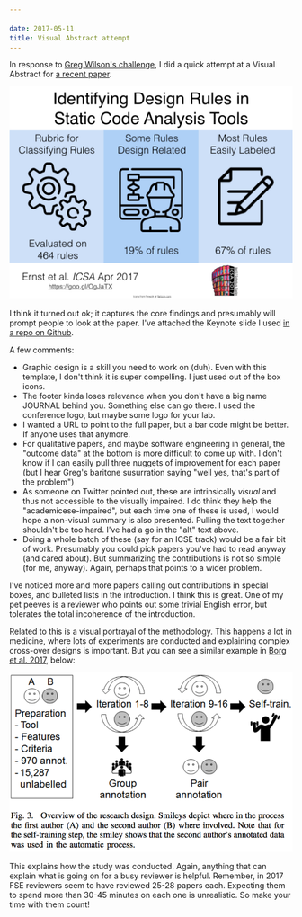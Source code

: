 ```yaml
---

date: 2017-05-11
title: Visual Abstract attempt
---
```

In response to [Greg Wilson's challenge](https://twitter.com/gvwilson/status/861305406542446593), I did a quick attempt at a Visual Abstract for [a recent paper](http://resources.sei.cmu.edu/library/asset-view.cfm?assetid=495553). 

![Visual Abstract: Identifying Design Rules in Static Analysis Tools. Evaluated 464 rules, 19% design related, 67% easy to classify.](/images/drstudy-visualabs.jpeg)

I think it turned out ok; it captures the core findings and presumably will prompt people to look at the paper. I've attached the Keynote slide I used [in a repo on Github](https://github.com/neilernst/visual-abs).

A few comments:

* Graphic design is a skill you need to work on (duh). Even with this template, I don't think it is super compelling. I just used out of the box icons. 
* The footer kinda loses relevance when you don't have a big name JOURNAL behind you. Something else can go there. I used the conference logo, but maybe some logo for your lab.
* I wanted a URL to point to the full paper, but a bar code might be better. If anyone uses that anymore.
* For qualitative papers, and maybe software engineering in general, the "outcome data" at the bottom is more difficult to come up with. I don't know if I can easily pull three nuggets of improvement for each paper (but I hear Greg's baritone susurration saying "well yes, that's part of the problem")
* As someone on Twitter pointed out, these are intrinsically *visual* and thus not accessible to the visually impaired. I do think they help the "academicese-impaired", but each time one of these is used, I would hope a non-visual summary is also presented. Pulling the text together shouldn't be too hard. I've had a go in the "alt" text above.
* Doing a whole batch of these (say for an ICSE track) would be a fair bit of work. Presumably you could pick papers you've had to read anyway (and cared about). But summarizing the contributions is not so simple (for me, anyway). Again, perhaps that points to a wider problem.

I've noticed more and more papers calling out contributions in special boxes, and bulleted lists in the introduction. I think this is great. One of my pet peeves is a reviewer who points out some trivial English error, but tolerates the total incoherence of the introduction. 

Related to this is a visual portrayal of the methodology. This happens a lot in medicine, where lots of experiments are conducted and explaining complex cross-over designs is important. But you can see a similar example in [Borg et al. 2017](https://arxiv.org/pdf/1705.02395.pdf), below: 

![Sample workflow cartoon](/images/borg-workflow.png)

This explains how the study was conducted. Again, anything that can explain what is going on for a busy reviewer is helpful. Remember, in 2017 FSE reviewers seem to have reviewed 25-28 papers each. Expecting them to spend more than 30-45 minutes on each one is unrealistic. So make your time with them count!
